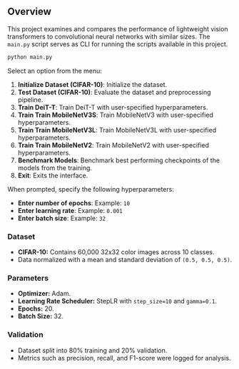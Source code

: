 ## Overview

This project examines and compares the performance of lightweight vision transformers to convolutional neural networks with similar sizes. 
The `main.py` script serves as CLI for running the scripts available in this project.

```bash
python main.py
```

Select an option from the menu:
1. **Initialize Dataset (CIFAR-10)**: Initialize the dataset.
2. **Test Dataset (CIFAR-10)**: Evaluate the dataset and preprocessing pipeline.
3. **Train DeiT-T**: Train DeiT-T with user-specified hyperparameters.
4. **Train Train MobileNetV3S**: Train MobileNetV3 with user-specified hyperparameters.
5. **Train Train MobileNetV3L**: Train MobileNetV3L with user-specified hyperparameters.
6. **Train Train MobileNetV2**: Train MobileNetV2 with user-specified hyperparameters.
7. **Benchmark Models**: Benchmark best performing checkpoints of the models from the training.
8. **Exit**: Exits the interface.

When prompted, specify the following hyperparameters:
- **Enter number of epochs**: Example: `10`
- **Enter learning rate**: Example: `0.001`
- **Enter batch size**: Example: `32`

### Dataset
- **CIFAR-10:** Contains 60,000 32x32 color images across 10 classes.
- Data normalized with a mean and standard deviation of `(0.5, 0.5, 0.5)`.

### Parameters
- **Optimizer:** Adam.
- **Learning Rate Scheduler:** StepLR with `step_size=10` and `gamma=0.1`.
- **Epochs:** 20.
- **Batch Size:** 32.

### Validation
- Dataset split into 80% training and 20% validation.
- Metrics such as precision, recall, and F1-score were logged for analysis.
